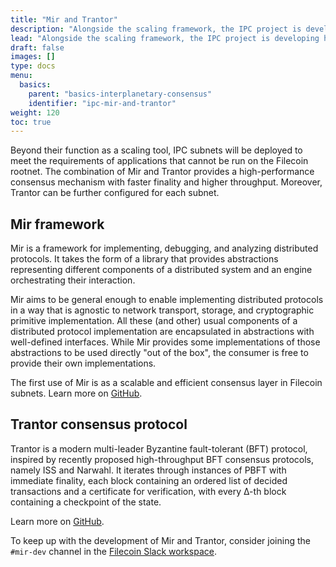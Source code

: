 ```yaml
---
title: "Mir and Trantor"
description: "Alongside the scaling framework, the IPC project is developing high-performance consensus protocols that are suitable for subnet use."
lead: "Alongside the scaling framework, the IPC project is developing high-performance consensus protocols that are suitable for subnet use."
draft: false
images: []
type: docs
menu:
  basics:
    parent: "basics-interplanetary-consensus"
    identifier: "ipc-mir-and-trantor"
weight: 120
toc: true
---
```


Beyond their function as a scaling tool, IPC subnets will be deployed to meet the requirements of applications that cannot be run on the Filecoin rootnet. The combination of Mir and Trantor provides a high-performance consensus mechanism with faster finality and higher throughput. Moreover, Trantor can be further configured for each subnet.

## Mir framework

Mir is a framework for implementing, debugging, and analyzing distributed protocols. It takes the form of a library that provides abstractions representing different components of a distributed system and an engine orchestrating their interaction.

Mir aims to be general enough to enable implementing distributed protocols in a way that is agnostic to network transport, storage, and cryptographic primitive implementation. All these (and other) usual components of a distributed protocol implementation are encapsulated in abstractions with well-defined interfaces. While Mir provides some implementations of those abstractions to be used directly "out of the box", the consumer is free to provide their own implementations.

The first use of Mir is as a scalable and efficient consensus layer in Filecoin subnets. Learn more on [GitHub](https://github.com/filecoin-project/mir).


## Trantor consensus protocol

Trantor is a modern multi-leader Byzantine fault-tolerant (BFT) protocol, inspired by recently proposed high-throughput BFT consensus protocols, namely ISS and Narwahl. It iterates through instances of PBFT with immediate finality, each block containing an ordered list of decided transactions and a certificate for verification, with every ∆-th block containing a checkpoint of the state.

Learn more on [GitHub](https://github.com/filecoin-project/mir/tree/main/pkg/systems/trantor). 

To keep up with the development of Mir and Trantor, consider joining the `#mir-dev` channel in the  [Filecoin Slack workspace](https://filecoin.io/slack/). 
